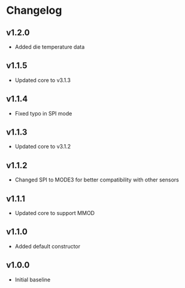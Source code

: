 # Changelog

## v1.2.0
- Added die temperature data

## v1.1.5
- Updated core to v3.1.3

## v1.1.4
- Fixed typo in SPI mode

## v1.1.3
- Updated core to v3.1.2

## v1.1.2
- Changed SPI to MODE3 for better compatibility with other sensors

## v1.1.1
- Updated core to support MMOD

## v1.1.0
- Added default constructor

## v1.0.0
- Initial baseline
